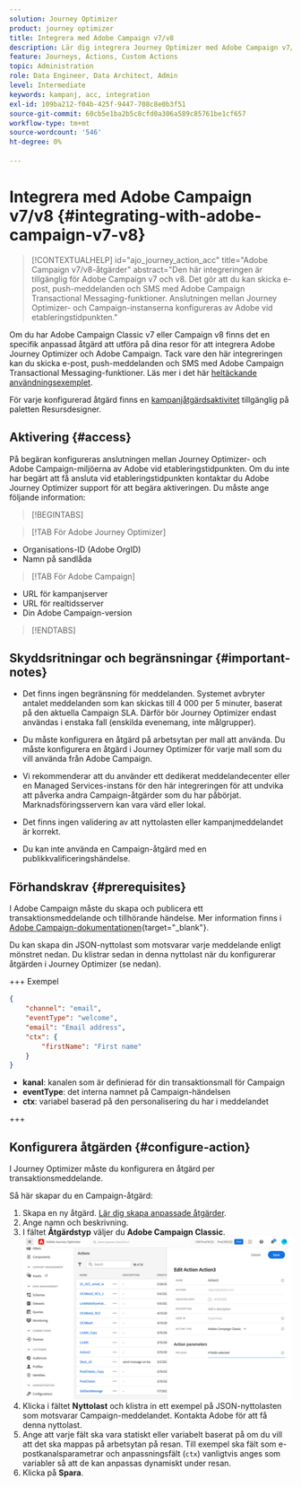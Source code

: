 ```yaml
---
solution: Journey Optimizer
product: journey optimizer
title: Integrera med Adobe Campaign v7/v8
description: Lär dig integrera Journey Optimizer med Adobe Campaign v7/v8
feature: Journeys, Actions, Custom Actions
topic: Administration
role: Data Engineer, Data Architect, Admin
level: Intermediate
keywords: kampanj, acc, integration
exl-id: 109ba212-f04b-425f-9447-708c8e0b3f51
source-git-commit: 60cb5e1ba2b5c8cfd0a306a589c85761be1cf657
workflow-type: tm+mt
source-wordcount: '546'
ht-degree: 0%

---
```


# Integrera med Adobe Campaign v7/v8 {#integrating-with-adobe-campaign-v7-v8}

>[!CONTEXTUALHELP]
>id="ajo_journey_action_acc"
>title="Adobe Campaign v7/v8-åtgärder"
>abstract="Den här integreringen är tillgänglig för Adobe Campaign v7 och v8. Det gör att du kan skicka e-post, push-meddelanden och SMS med Adobe Campaign Transactional Messaging-funktioner. Anslutningen mellan Journey Optimizer- och Campaign-instanserna konfigureras av Adobe vid etableringstidpunkten."

Om du har Adobe Campaign Classic v7 eller Campaign v8 finns det en specifik anpassad åtgärd att utföra på dina resor för att integrera Adobe Journey Optimizer och Adobe Campaign. Tack vare den här integreringen kan du skicka e-post, push-meddelanden och SMS med Adobe Campaign Transactional Messaging-funktioner. Läs mer i det här [heltäckande användningsexemplet](../building-journeys/ajo-ac.md).

För varje konfigurerad åtgärd finns en [kampanjåtgärdsaktivitet](../building-journeys/using-adobe-campaign-v7-v8.md) tillgänglig på paletten Resursdesigner.

## Aktivering {#access}

På begäran konfigureras anslutningen mellan Journey Optimizer- och Adobe Campaign-miljöerna av Adobe vid etableringstidpunkten. Om du inte har begärt att få ansluta vid etableringstidpunkten kontaktar du Adobe Journey Optimizer support för att begära aktiveringen. Du måste ange följande information:

>[!BEGINTABS]

>[!TAB För Adobe Journey Optimizer]

* Organisations-ID (Adobe OrgID)
* Namn på sandlåda

>[!TAB För Adobe Campaign]

* URL för kampanjserver
* URL för realtidsserver
* Din Adobe Campaign-version

>[!ENDTABS]


## Skyddsritningar och begränsningar {#important-notes}

* Det finns ingen begränsning för meddelanden. Systemet avbryter antalet meddelanden som kan skickas till 4 000 per 5 minuter, baserat på den aktuella Campaign SLA. Därför bör Journey Optimizer endast användas i enstaka fall (enskilda evenemang, inte målgrupper).

* Du måste konfigurera en åtgärd på arbetsytan per mall att använda. Du måste konfigurera en åtgärd i Journey Optimizer för varje mall som du vill använda från Adobe Campaign.

* Vi rekommenderar att du använder ett dedikerat meddelandecenter eller en Managed Services-instans för den här integreringen för att undvika att påverka andra Campaign-åtgärder som du har påbörjat. Marknadsföringsservern kan vara värd eller lokal.<!--The build required is 21.1 Release Candidate or greater. -->

* Det finns ingen validering av att nyttolasten eller kampanjmeddelandet är korrekt.

* Du kan inte använda en Campaign-åtgärd med en publikkvalificeringshändelse.

## Förhandskrav {#prerequisites}

I Adobe Campaign måste du skapa och publicera ett transaktionsmeddelande och tillhörande händelse. Mer information finns i [Adobe Campaign-dokumentationen](https://experienceleague.adobe.com/sv/docs/campaign/campaign-v8/send/real-time/transactional){target="_blank"}.

Du kan skapa din JSON-nyttolast som motsvarar varje meddelande enligt mönstret nedan. Du klistrar sedan in denna nyttolast när du konfigurerar åtgärden i Journey Optimizer (se nedan).

+++ Exempel

```json
{
    "channel": "email",
    "eventType": "welcome",
    "email": "Email address",
    "ctx": {
        "firstName": "First name"
    }
}
```

* **kanal**: kanalen som är definierad för din transaktionsmall för Campaign
* **eventType**: det interna namnet på Campaign-händelsen
* **ctx**: variabel baserad på den personalisering du har i meddelandet

+++

## Konfigurera åtgärden {#configure-action}

I Journey Optimizer måste du konfigurera en åtgärd per transaktionsmeddelande.

Så här skapar du en Campaign-åtgärd:

1. Skapa en ny åtgärd. [Lär dig skapa anpassade åtgärder](../action/action.md).
1. Ange namn och beskrivning.
1. I fältet **Åtgärdstyp** väljer du **Adobe Campaign Classic**.
   ![](assets/accintegration1.png)
1. Klicka i fältet **Nyttolast** och klistra in ett exempel på JSON-nyttolasten som motsvarar Campaign-meddelandet. Kontakta Adobe för att få denna nyttolast.
1. Ange att varje fält ska vara statiskt eller variabelt baserat på om du vill att det ska mappas på arbetsytan på resan. Till exempel ska fält som e-postkanalsparametrar och anpassningsfält (`ctx`) vanligtvis anges som variabler så att de kan anpassas dynamiskt under resan.
1. Klicka på **Spara**.


